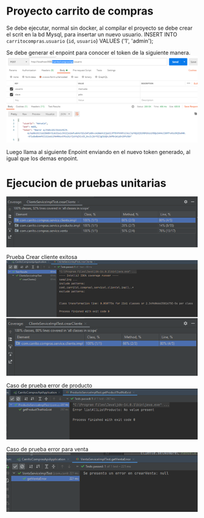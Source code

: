 # Proyecto carrito de compras #

Se debe ejecutar, normal sin docker, al compilar el proyecto se debe crear el scrit en la bd Mysql, para insertar un nuevo usuario.
INSERT INTO `carritocompras`.`usuario` (`id`, `usuario`) VALUES ('1', 'admin');

Se debe generar el enpoint para conocer el token de la siguiente manera.
![alt text](autenticación.PNG "Prueba Exitosa Cliente")

Luego llama al siguiente Enpoint enviando en el nuevo token generado, al igual que los demas enpoint.


# Ejecucion de pruebas unitarias #
![alt text](EjecucionPruebasUnitarias.PNG "Prueba Exitosa")

Prueba Crear cliente exitosa
![alt text](exitosaPruebaCliente.PNG "Prueba Exitosa Cliente")
![alt text](pruebaUnitariaClienteExitosa.PNG "Prueba Exitosa Cliente")

Caso de prueba error de producto
![alt text](pruebasUnitariasERRORproducto.PNG "Prueba Exitosa producto")

Caso de prueba error para venta
![alt text](PruebaUnitariaErrorVenta.PNG "Prueba Exitosa venta")
